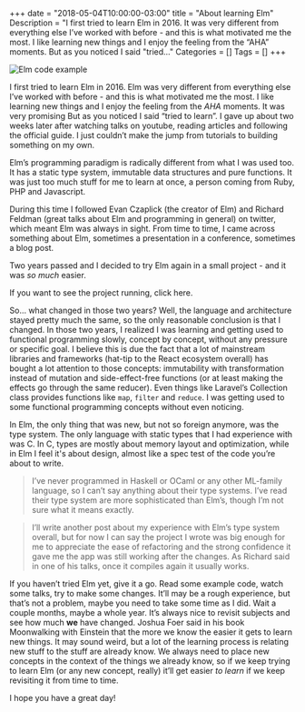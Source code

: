 +++
date = "2018-05-04T10:00:00-03:00"
title = "About learning Elm"
Description = "I first tried to learn Elm in 2016. It was very different from everything else I’ve worked with before - and this is what motivated me the most. I like learning new things and I enjoy the feeling from the “AHA” moments. But as you noticed I said \"tried..."
Categories = []
Tags = []
+++

![Elm code example](/img/elm-code-print.png)

I first tried to learn Elm in 2016. Elm was very different from everything else
I’ve worked with before - and this is what motivated me the most. I like learning new
things and I enjoy the feeling from the *AHA* moments. It was very promising
But as you noticed I said “tried to learn”. I gave up about two weeks later after watching talks on youtube, reading articles
and following the official guide. I just couldn’t make the jump from tutorials to building 
something on my own.

Elm’s programming paradigm is radically different from what I was used too. It has a static type system, immutable data structures and pure functions. It was just too much stuff for me to learn at once, a person coming from Ruby, PHP and Javascript.

During this time I followed Evan Czaplick (the creator of Elm) and Richard Feldman (great talks about Elm and programming in general) on twitter, which meant Elm was always in sight. From time to time, I came across something about Elm, sometimes a presentation in a conference, sometimes a blog post.

Two years passed and I decided to try Elm again in a small project - and it was *so much* easier.

If you want to see the project running, click here.

So… what changed in those two years? Well, the language and architecture stayed pretty much the same, so the only reasonable conclusion is that I changed. In those two years, I realized I was learning and getting used to functional programming slowly, concept by concept, without any pressure or specific goal. I believe this is due the fact that a lot of mainstream libraries and frameworks (hat-tip to the React ecosystem overall) has bought a lot attention to those concepts: immutability with transformation instead of mutation and side-effect-free functions (or at least making the effects go through the same reducer). Even things like Laravel’s Collection class provides functions like `map`, `filter` and `reduce`. I was getting used to some functional programming concepts without even noticing.

In Elm, the only thing that was new, but not so foreign anymore, was the type system. The only language with static types that I had experience with was C. In C, types are mostly about memory layout and optimization, while in Elm I feel it's about design, almost like a spec test of the code you’re about to write.

> I’ve never programmed in Haskell or OCaml or any other ML-family language, so I can’t say anything about their type systems. I’ve read their type system are more sophisticated than Elm’s, though I’m not sure what it means exactly.

> I’ll write another post about my experience with Elm’s type system overall, but for now I can say the project I wrote was big enough for me to appreciate the ease of refactoring and the strong confidence it gave me the app was still working after the changes. As Richard said in one of his talks, once it compiles again it usually works.

If you haven’t tried Elm yet, give it a go. Read some example code, watch some talks, try to make some changes. It’ll may be a rough experience, but that’s not a problem, maybe you need to take some time as I did. Wait a couple months, maybe a whole year. It’s always nice to revisit subjects and see how much **we** have changed. Joshua Foer said in his book Moonwalking with Einstein that the more we know the easier it gets to learn new things. It may sound weird, but a lot of the learning process is relating new stuff to the stuff are already know. We always need to place new concepts in the context of the things we already know, so if we keep trying to learn Elm (or any new concept, really) it’ll get easier *to learn* if we keep revisiting it from time to time.

I hope you have a great day!



